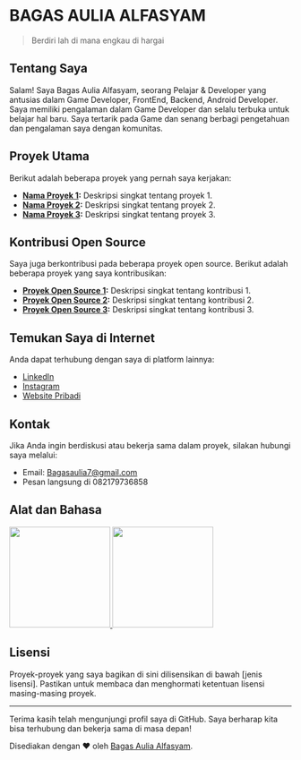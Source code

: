 # BAGAS AULIA ALFASYAM

> Berdiri lah di mana engkau di hargai

## Tentang Saya

Salam! Saya Bagas Aulia Alfasyam, seorang Pelajar & Developer yang antusias dalam Game Developer, FrontEnd, Backend, Android Developer. Saya memiliki pengalaman dalam Game Developer dan selalu terbuka untuk belajar hal baru. Saya tertarik pada Game dan senang berbagi pengetahuan dan pengalaman saya dengan komunitas.

## Proyek Utama

Berikut adalah beberapa proyek yang pernah saya kerjakan:

- **[Nama Proyek 1](link-proyek1):** Deskripsi singkat tentang proyek 1.
- **[Nama Proyek 2](link-proyek2):** Deskripsi singkat tentang proyek 2.
- **[Nama Proyek 3](link-proyek3):** Deskripsi singkat tentang proyek 3.

## Kontribusi Open Source

Saya juga berkontribusi pada beberapa proyek open source. Berikut adalah beberapa proyek yang saya kontribusikan:

- **[Proyek Open Source 1](link-proyek1):** Deskripsi singkat tentang kontribusi 1.
- **[Proyek Open Source 2](link-proyek2):** Deskripsi singkat tentang kontribusi 2.
- **[Proyek Open Source 3](link-proyek3):** Deskripsi singkat tentang kontribusi 3.

## Temukan Saya di Internet

Anda dapat terhubung dengan saya di platform lainnya:

- [LinkedIn](https://www.linkedin.com/in/bagasauliaalfasyam/)
- [Instagram](https://www.instagram.com/___agas_/)
- [Website Pribadi](BagasAuliaAlfasyam.github.io/portofolio)

## Kontak

Jika Anda ingin berdiskusi atau bekerja sama dalam proyek, silakan hubungi saya melalui:

- Email: Bagasaulia7@gmail.com
- Pesan langsung di 082179736858

## Alat dan Bahasa

<p align="left">
  <a href="https://github.com/BagasAuliaAlfasyam">
    <img height="180em" src="https://github-readme-stats-eight-theta.vercel.app/api?username=BagasAuliaAlfasyam&show_icons=true&theme=algolia&include_all_commits=true&count_private=true"/>
    <img height="180em" src="https://github-readme-stats-eight-theta.vercel.app/api/top-langs/?username=BagasAuliaAlfasyam&layout=compact&langs_count8=&theme=algolia"/>
  </a>
</p>

## Lisensi

Proyek-proyek yang saya bagikan di sini dilisensikan di bawah [jenis lisensi]. Pastikan untuk membaca dan menghormati ketentuan lisensi masing-masing proyek.

---
Terima kasih telah mengunjungi profil saya di GitHub. Saya berharap kita bisa terhubung dan bekerja sama di masa depan!

Disediakan dengan ❤️ oleh [Bagas Aulia Alfasyam](link-profil).
